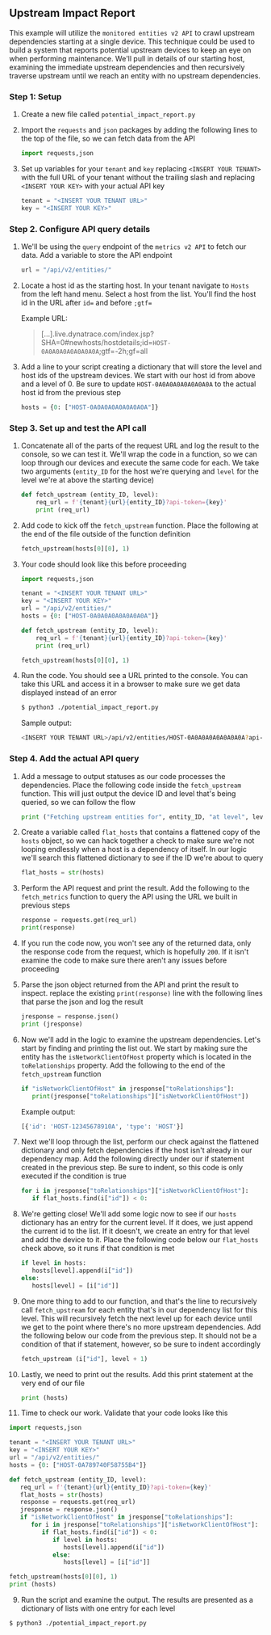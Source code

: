 ## Upstream Impact Report

This example will utilize the `monitored entities v2 API` to crawl upstream dependencies starting at a single device. This technique could be used to build a system that reports potential upstream devices to keep an eye on when performing maintenance. We'll pull in details of our starting host, examining the immediate upstream dependencies and then recursively traverse upstream until we reach an entity with no upstream dependencies.

### Step 1: Setup

1. Create a new file called `potential_impact_report.py`

2. Import the `requests` and `json` packages by adding the following lines to the top of the file, so we can fetch data from the API

   ```python
   import requests,json
   ```

3. Set up variables for your `tenant` and `key` replacing `<INSERT YOUR TENANT>` with the full URL of your tenant without the trailing slash and replacing `<INSERT YOUR KEY>` with your actual API key

   ```python
   tenant = "<INSERT YOUR TENANT URL>"
   key = "<INSERT YOUR KEY>"
   ```

### Step 2. Configure API query details

1. We'll be using the `query` endpoint of the `metrics v2 API` to fetch our data. Add a variable to store the API endpoint

   ```python
   url = "/api/v2/entities/"
   ```

2. Locate a host id as the starting host. In your tenant navigate to `Hosts` from the left hand menu. Select a host from the list. You'll find the host id in the URL after `id=` and before `;gtf=`

   Example URL:
   >[...].live.dynatrace.com/index.jsp?SHA=0#newhosts/hostdetails;id=`HOST-0A0A0A0A0A0A0A0A`;gtf=-2h;gf=all

3. Add a line to your script creating a dictionary that will store the level and host ids of the upstream devices. We start with our host id from above and a level of 0. Be sure to update `HOST-0A0A0A0A0A0A0A0A` to the actual host id from the previous step

   ```python
   hosts = {0: ["HOST-0A0A0A0A0A0A0A0A"]}
   ```

### Step 3. Set up and test the API call 

1. Concatenate all of the parts of the request URL and log the result to the console, so we can test it. We'll wrap the code in a function, so we can loop through our devices and execute the same code for each. We take two arguments (`entity_ID` for the host we're querying and `level` for the level we're at above the starting device)

   ```python
   def fetch_upstream (entity_ID, level):
       req_url = f'{tenant}{url}{entity_ID}?api-token={key}'
       print (req_url)
   ```

2. Add code to kick off the `fetch_upstream` function. Place the following at the end of the file outside of the function definition

   ```python
   fetch_upstream(hosts[0][0], 1)
   ```

3. Your code should look like this before proceeding

   ```python
   import requests,json

   tenant = "<INSERT YOUR TENANT URL>"
   key = "<INSERT YOUR KEY>"
   url = "/api/v2/entities/"
   hosts = {0: ["HOST-0A0A0A0A0A0A0A0A"]}

   def fetch_upstream (entity_ID, level):
       req_url = f'{tenant}{url}{entity_ID}?api-token={key}'
       print (req_url)

   fetch_upstream(hosts[0][0], 1)
   ```

4. Run the code. You should see a URL printed to the console. You can take this URL and access it in a browser to make sure we get data displayed instead of an error

   ```bash
   $ python3 ./potential_impact_report.py
   ```
   
   Sample output:
   ```bash
   <INSERT YOUR TENANT URL>/api/v2/entities/HOST-0A0A0A0A0A0A0A0A?api-token=<INSERT YOUR KEY>
   ```

### Step 4. Add the actual API query

1. Add a message to output statuses as our code processes the dependencies. Place the following code inside the `fetch_upstream` function. This will just output the device ID and level that's being queried, so we can follow the flow
   
   ```python
   print ("Fetching upstream entities for", entity_ID, "at level", level)
   ```

2. Create a variable called `flat_hosts` that contains a flattened copy of the `hosts` object, so we can hack together a check to make sure we're not looping endlessly when a host is a dependency of itself. In our logic we'll search this flattened dictionary to see if the ID we're about to query
   
   ```python
   flat_hosts = str(hosts)
   ```

3. Perform the API request and print the result. Add the following to the `fetch_metrics` function to query the API using the URL we built in previous steps
   
   ```python
   response = requests.get(req_url)
   print(response)
   ```

3. If you run the code now, you won't see any of the returned data, only the response code from the request, which is hopefully `200`. If it isn't examine the code to make sure there aren't any issues before proceeding
   
4. Parse the json object returned from the API and print the result to inspect. replace the existing `print(response)` line with the following lines that parse the json and log the result
   
   ```python
   jresponse = response.json()
   print (jresponse)
   ```

5. Now we'll add in the logic to examine the upstream dependencies. Let's start by finding and printing the list out. We start by making sure the entity has the `isNetworkClientOfHost` property which is located in the `toRelationships` property. Add the following to the end of the `fetch_upstream` function
   
   ```python
   if "isNetworkClientOfHost" in jresponse["toRelationships"]:
      print(jresponse["toRelationships"]["isNetworkClientOfHost"])
   ```

   Example output:
   ```bash
   [{'id': 'HOST-12345678910A', 'type': 'HOST'}]
   ```

6. Next we'll loop through the list, perform our check against the flattened dictionary and only fetch dependencies if the host isn't already in our dependency map. Add the following directly under our if statement created in the previous step. Be sure to indent, so this code is only executed if the condition is true
   
   ```python
   for i in jresponse["toRelationships"]["isNetworkClientOfHost"]:
      if flat_hosts.find(i["id"]) < 0:
   ```

7. We're getting close! We'll add some logic now to see if our `hosts` dictionary has an entry for the current level. If it does, we just append the current id to the list. If it doesn't, we create an entry for that level and add the device to it. Place the following code below our `flat_hosts` check above, so it runs if that condition is met
   
   ```python
   if level in hosts:
      hosts[level].append(i["id"])
   else:
      hosts[level] = [i["id"]]
   ```

8. One more thing to add to our function, and that's the line to recursively call `fetch_upstream` for each entity that's in our dependency list for this level. This will recursively fetch the next level up for each device until we get to the point where there's no more upstream dependencies. Add the following below our code from the previous step. It should not be a condition of that if statement, however, so be sure to indent accordingly
   
   ```python
   fetch_upstream (i["id"], level + 1)
   ```

9. Lastly, we need to print out the results. Add this print statement at the very end of our file
   
   ```python
   print (hosts)
   ```

10. Time to check our work. Validate that your code looks like this
   
   ```python
   import requests,json

   tenant = "<INSERT YOUR TENANT URL>"
   key = "<INSERT YOUR KEY>"
   url = "/api/v2/entities/"
   hosts = {0: ["HOST-0A789740F58755B4"]}

   def fetch_upstream (entity_ID, level):
      req_url = f'{tenant}{url}{entity_ID}?api-token={key}'
      flat_hosts = str(hosts)
      response = requests.get(req_url)
      jresponse = response.json()
      if "isNetworkClientOfHost" in jresponse["toRelationships"]:
         for i in jresponse["toRelationships"]["isNetworkClientOfHost"]:
            if flat_hosts.find(i["id"]) < 0:
               if level in hosts:
                  hosts[level].append(i["id"])
               else:
                  hosts[level] = [i["id"]]

   fetch_upstream(hosts[0][0], 1)
   print (hosts)
   ```

   9. Run the script and examine the output. The results are presented as a dictionary of lists with one entry for each level
   
   ```bash
   $ python3 ./potential_impact_report.py
   ```
